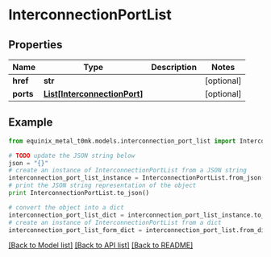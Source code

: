 # InterconnectionPortList


## Properties
Name | Type | Description | Notes
------------ | ------------- | ------------- | -------------
**href** | **str** |  | [optional] 
**ports** | [**List[InterconnectionPort]**](InterconnectionPort.md) |  | [optional] 

## Example

```python
from equinix_metal_t0mk.models.interconnection_port_list import InterconnectionPortList

# TODO update the JSON string below
json = "{}"
# create an instance of InterconnectionPortList from a JSON string
interconnection_port_list_instance = InterconnectionPortList.from_json(json)
# print the JSON string representation of the object
print InterconnectionPortList.to_json()

# convert the object into a dict
interconnection_port_list_dict = interconnection_port_list_instance.to_dict()
# create an instance of InterconnectionPortList from a dict
interconnection_port_list_form_dict = interconnection_port_list.from_dict(interconnection_port_list_dict)
```
[[Back to Model list]](../README.md#documentation-for-models) [[Back to API list]](../README.md#documentation-for-api-endpoints) [[Back to README]](../README.md)


